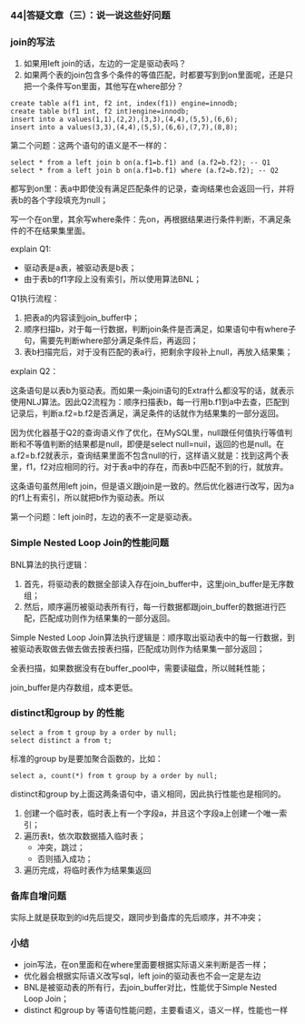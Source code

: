 ### 44|答疑文章（三）：说一说这些好问题

### join的写法

1. 如果用left join的话，左边的一定是驱动表吗？
2. 如果两个表的join包含多个条件的等值匹配，时都要写到到on里面呢，还是只把一个条件写on里面，其他写在where部分？

```mysql
create table a(f1 int, f2 int, index(f1)) engine=innodb;
create table b(f1 int, f2 int)engine=innodb;
insert into a values(1,1),(2,2),(3,3),(4,4),(5,5),(6,6);
insert into a values(3,3),(4,4),(5,5),(6,6),(7,7),(8,8);
```

第二个问题：这两个语句的语义是不一样的：

```mysql
select * from a left join b on(a.f1=b.f1) and (a.f2=b.f2); -- Q1
select * from a left join b on(a.f1=b.f1) where (a.f2=b.f2); -- Q2
```

都写到on里：表a中即使没有满足匹配条件的记录，查询结果也会返回一行，并将表b的各个字段填充为null；

写一个在on里，其余写where条件：先on，再根据结果进行条件判断，不满足条件的不在结果集里面。

explain Q1:

- 驱动表是a表，被驱动表是b表；
- 由于表b的f1字段上没有索引，所以使用算法BNL；

Q1执行流程：

1. 把表a的内容读到join_buffer中；
2. 顺序扫描b，对于每一行数据，判断join条件是否满足，如果语句中有where子句，需要先判断where部分满足条件后，再返回；
3. 表b扫描完后，对于没有匹配的表a行，把剩余字段补上null，再放入结果集；

explain Q2：

这条语句是以表b为驱动表。而如果一条join语句的Extra什么都没写的话，就表示使用NLJ算法。因此Q2流程为：顺序扫描表b，每一行用b.f1到a中去查，匹配到记录后，判断a.f2=b.f2是否满足，满足条件的话就作为结果集的一部分返回。

因为优化器基于Q2的查询语义作了优化，在MySQL里，null跟任何值执行等值判断和不等值判断的结果都是null，即便是select null=nuil，返回的也是null。在a.f2=b.f2就表示，查询结果里面不包含null的行，这样语义就是：找到这两个表里，f1，f2对应相同的行。对于表a中的存在，而表b中匹配不到的行，就放弃。

这条语句虽然用left join，但是语义跟join是一致的。然后优化器进行改写，因为a的f1上有索引，所以就把b作为驱动表。所以

第一个问题：left join时，左边的表不一定是驱动表。



### Simple Nested Loop Join的性能问题

BNL算法的执行逻辑：

1. 首先，将驱动表的数据全部读入存在join_buffer中，这里join_buffer是无序数组；
2. 然后，顺序遍历被驱动表所有行，每一行数据都跟join_buffer的数据进行匹配，匹配成功则作为结果集的一部分返回。

Simple Nested Loop Join算法执行逻辑是：顺序取出驱动表中的每一行数据，到被驱动表取做去做去做去按表扫描，匹配成功则作为结果集一部分返回；

全表扫描，如果数据没有在buffer_pool中，需要读磁盘，所以贼耗性能；

join_buffer是内存数组，成本更低。



### distinct和group by 的性能

```mysql
select a from t group by a order by null;
select distinct a from t;
```

标准的group by是要加聚合函数的，比如：

```mysql
select a, count(*) from t group by a order by null;
```

distinct和group by上面这两条语句中，语义相同，因此执行性能也是相同的。

1. 创建一个临时表，临时表上有一个字段a，并且这个字段a上创建一个唯一索引；
2. 遍历表t，依次取数据插入临时表；
   - 冲突，跳过；
   - 否则插入成功；
3. 遍历完成，将临时表作为结果集返回

### 备库自增问题

实际上就是获取到的id先后提交，跟同步到备库的先后顺序，并不冲突；



### 小结

- join写法，在on里面和在where里面要根据实际语义来判断是否一样；
- 优化器会根据实际语义改写sql，left join的驱动表也不会一定是左边
- BNL是被驱动表的所有行，去join_buffer对比，性能优于Simple Nested Loop Join；
- distinct 和group by 等语句性能问题，主要看语义，语义一样，性能也一样

